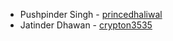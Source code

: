 + Pushpinder Singh - [princedhaliwal](https://github.com/princedhaliwal)
+ Jatinder Dhawan - [crypton3535](https://github.com/crypton3535)
